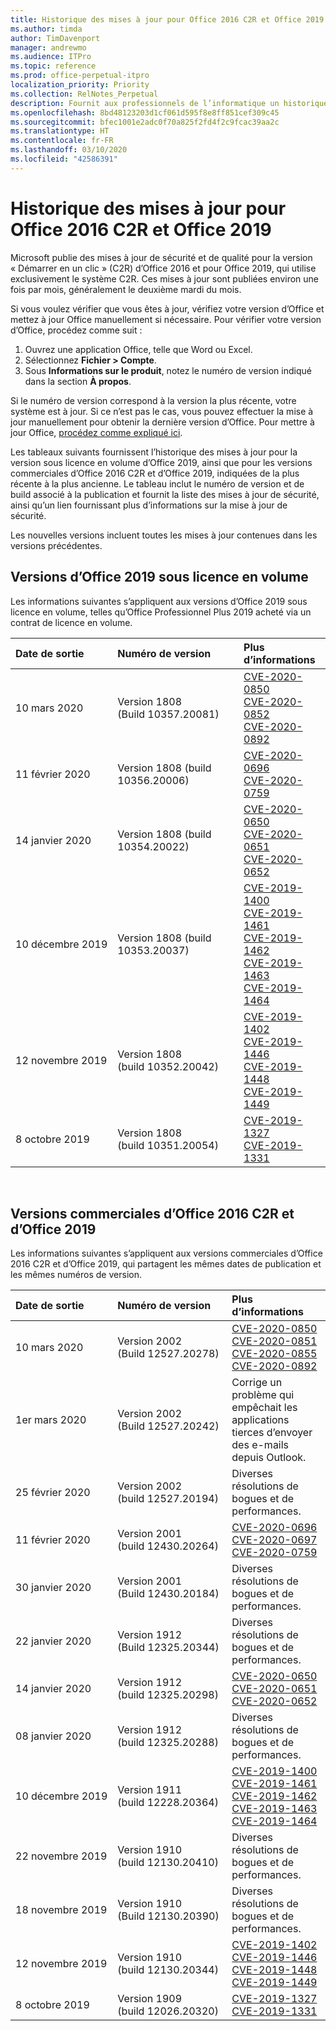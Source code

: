 ```yaml
---
title: Historique des mises à jour pour Office 2016 C2R et Office 2019
ms.author: timda
author: TimDavenport
manager: andrewmo
ms.audience: ITPro
ms.topic: reference
ms.prod: office-perpetual-itpro
localization_priority: Priority
ms.collection: RelNotes_Perpetual
description: Fournit aux professionnels de l’informatique un historique des mises à jour pour les versions perpétuelles d’Office 2016 et 2019 qui utilisent la technologie « Démarrer en un clic » (C2R)
ms.openlocfilehash: 8bd48123203d1cf061d595f8e8ff851cef309c45
ms.sourcegitcommit: bfec1001e2adc0f70a825f2fd4f2c9fcac39aa2c
ms.translationtype: HT
ms.contentlocale: fr-FR
ms.lasthandoff: 03/10/2020
ms.locfileid: "42586391"
---
```

# <a name="update-history-for-office-2016-c2r-and-office-2019"></a>Historique des mises à jour pour Office 2016 C2R et Office 2019

Microsoft publie des mises à jour de sécurité et de qualité pour la version « Démarrer en un clic » (C2R) d’Office 2016 et pour Office 2019, qui utilise exclusivement le système C2R. Ces mises à jour sont publiées environ une fois par mois, généralement le deuxième mardi du mois.

Si vous voulez vérifier que vous êtes à jour, vérifiez votre version d’Office et mettez à jour Office manuellement si nécessaire. Pour vérifier votre version d’Office, procédez comme suit :

  1.    Ouvrez une application Office, telle que Word ou Excel.
  2.    Sélectionnez **Fichier > Compte**.
  3.    Sous **Informations sur le produit**, notez le numéro de version indiqué dans la section **À propos**.

Si le numéro de version correspond à la version la plus récente, votre système est à jour. Si ce n’est pas le cas, vous pouvez effectuer la mise à jour manuellement pour obtenir la dernière version d’Office. Pour mettre à jour Office, [procédez comme expliqué ici](https://support.office.com/article/2ab296f3-7f03-43a2-8e50-46de917611c5).


Les tableaux suivants fournissent l’historique des mises à jour pour la version sous licence en volume d’Office 2019, ainsi que pour les versions commerciales d’Office 2016 C2R et d’Office 2019, indiquées de la plus récente à la plus ancienne. Le tableau inclut le numéro de version et de build associé à la publication et fournit la liste des mises à jour de sécurité, ainsi qu’un lien fournissant plus d’informations sur la mise à jour de sécurité.

Les nouvelles versions incluent toutes les mises à jour contenues dans les versions précédentes.

## <a name="volume-licensed-versions-of-office-2019"></a>Versions d’Office 2019 sous licence en volume
Les informations suivantes s’appliquent aux versions d’Office 2019 sous licence en volume, telles qu’Office Professionnel Plus 2019 acheté via un contrat de licence en volume.

|**Date de sortie**|**Numéro de version**|**Plus d’informations**|
|:-----|:-----|:-----|
|10 mars 2020   |Version 1808 (Build 10357.20081)  |[CVE-2020-0850](https://portal.msrc.microsoft.com/fr-FR/security-guidance/advisory/CVE-2020-0850) <br/> [CVE-2020-0852](https://portal.msrc.microsoft.com/fr-FR/security-guidance/advisory/CVE-2020-0852) <br/> [CVE-2020-0892](https://portal.msrc.microsoft.com/fr-FR/security-guidance/advisory/CVE-2020-0892) <br/>  |
|11 février 2020   |Version 1808 (build 10356.20006)  |[CVE-2020-0696](https://portal.msrc.microsoft.com/fr-FR/security-guidance/advisory/CVE-2020-0696) <br/> [CVE-2020-0759](https://portal.msrc.microsoft.com/fr-FR/security-guidance/advisory/CVE-2020-0759) <br/>  |
|14 janvier 2020   |Version 1808 (build 10354.20022)  |[CVE-2020-0650](https://portal.msrc.microsoft.com/fr-FR/security-guidance/advisory/CVE-2020-0650) <br/> [CVE-2020-0651](https://portal.msrc.microsoft.com/fr-FR/security-guidance/advisory/CVE-2020-0651) <br/> [CVE-2020-0652](https://portal.msrc.microsoft.com/fr-FR/security-guidance/advisory/CVE-2020-0652) <br/>  |
|10 décembre 2019   |Version 1808 (build 10353.20037)  |[CVE-2019-1400](https://portal.msrc.microsoft.com/fr-FR/security-guidance/advisory/CVE-2019-1400) <br/> [CVE-2019-1461](https://portal.msrc.microsoft.com/fr-FR/security-guidance/advisory/CVE-2019-1461) <br/> [CVE-2019-1462](https://portal.msrc.microsoft.com/fr-FR/security-guidance/advisory/CVE-2019-1462) <br/> [CVE-2019-1463](https://portal.msrc.microsoft.com/fr-FR/security-guidance/advisory/CVE-2019-1463) <br/> [CVE-2019-1464](https://portal.msrc.microsoft.com/fr-FR/security-guidance/advisory/CVE-2019-1464) <br/> |
|12 novembre 2019   |Version 1808 (build 10352.20042)  |[CVE-2019-1402](https://portal.msrc.microsoft.com/fr-FR/security-guidance/advisory/CVE-2019-1402) <br/> [CVE-2019-1446](https://portal.msrc.microsoft.com/fr-FR/security-guidance/advisory/CVE-2019-1446) <br/> [CVE-2019-1448](https://portal.msrc.microsoft.com/fr-FR/security-guidance/advisory/CVE-2019-1448) <br/> [CVE-2019-1449](https://portal.msrc.microsoft.com/fr-FR/security-guidance/advisory/CVE-2019-1449) <br/>  |
|8 octobre 2019   |Version 1808 (build 10351.20054)  |[CVE-2019-1327](https://portal.msrc.microsoft.com/fr-FR/security-guidance/advisory/CVE-2019-1327) <br/> [CVE-2019-1331](https://portal.msrc.microsoft.com/fr-FR/security-guidance/advisory/CVE-2019-1331) <br/> |








<br/>

## <a name="retail-versions-of-office-2016-c2r-and-office-2019"></a>Versions commerciales d’Office 2016 C2R et d’Office 2019
Les informations suivantes s’appliquent aux versions commerciales d’Office 2016 C2R et d’Office 2019, qui partagent les mêmes dates de publication et les mêmes numéros de version.

|**Date de sortie**|**Numéro de version**|**Plus d’informations**|
|:-----|:-----|:-----|
|10 mars 2020   |Version 2002 (Build 12527.20278)  |[CVE-2020-0850](https://portal.msrc.microsoft.com/fr-FR/security-guidance/advisory/CVE-2020-0850) <br/> [CVE-2020-0851](https://portal.msrc.microsoft.com/fr-FR/security-guidance/advisory/CVE-2020-0851) <br/> [CVE-2020-0855](https://portal.msrc.microsoft.com/fr-FR/security-guidance/advisory/CVE-2020-0855) <br/> [CVE-2020-0892](https://portal.msrc.microsoft.com/fr-FR/security-guidance/advisory/CVE-2020-0892) <br/>  |
|1er mars 2020   |Version 2002 (Build 12527.20242)  |Corrige un problème qui empêchait les applications tierces d’envoyer des e-mails depuis Outlook. <br/>  |
|25 février 2020   |Version 2002 (build 12527.20194)  |Diverses résolutions de bogues et de performances. <br/>  |
|11 février 2020   |Version 2001 (build 12430.20264)  |[CVE-2020-0696](https://portal.msrc.microsoft.com/fr-FR/security-guidance/advisory/CVE-2020-0696) <br/> [CVE-2020-0697](https://portal.msrc.microsoft.com/fr-FR/security-guidance/advisory/CVE-2020-0697) <br/> [CVE-2020-0759](https://portal.msrc.microsoft.com/fr-FR/security-guidance/advisory/CVE-2020-0759) <br/>  |
|30 janvier 2020   |Version 2001 (Build 12430.20184)  |Diverses résolutions de bogues et de performances. <br/>  |
|22 janvier 2020   |Version 1912 (Build 12325.20344)  |Diverses résolutions de bogues et de performances. <br/>  |
|14 janvier 2020   |Version 1912 (build 12325.20298)  |[CVE-2020-0650](https://portal.msrc.microsoft.com/fr-FR/security-guidance/advisory/CVE-2020-0650) <br/> [CVE-2020-0651](https://portal.msrc.microsoft.com/fr-FR/security-guidance/advisory/CVE-2020-0651) <br/> [CVE-2020-0652](https://portal.msrc.microsoft.com/fr-FR/security-guidance/advisory/CVE-2020-0652) <br/>  |
|08 janvier 2020   |Version 1912 (build 12325.20288)  |Diverses résolutions de bogues et de performances. <br/>  |
|10 décembre 2019   |Version 1911 (build 12228.20364)  |[CVE-2019-1400](https://portal.msrc.microsoft.com/fr-FR/security-guidance/advisory/CVE-2019-1400) <br/> [CVE-2019-1461](https://portal.msrc.microsoft.com/fr-FR/security-guidance/advisory/CVE-2019-1461) <br/> [CVE-2019-1462](https://portal.msrc.microsoft.com/fr-FR/security-guidance/advisory/CVE-2019-1462) <br/> [CVE-2019-1463](https://portal.msrc.microsoft.com/fr-FR/security-guidance/advisory/CVE-2019-1463) <br/> [CVE-2019-1464](https://portal.msrc.microsoft.com/fr-FR/security-guidance/advisory/CVE-2019-1464) <br/> |
|22 novembre 2019   |Version 1910 (build 12130.20410)  |Diverses résolutions de bogues et de performances.<br/>  |
|18 novembre 2019   |Version 1910 (Build 12130.20390)  |Diverses résolutions de bogues et de performances.<br/>  |
|12 novembre 2019   |Version 1910 (build 12130.20344)  |[CVE-2019-1402](https://portal.msrc.microsoft.com/fr-FR/security-guidance/advisory/CVE-2019-1402) <br/> [CVE-2019-1446](https://portal.msrc.microsoft.com/fr-FR/security-guidance/advisory/CVE-2019-1446) <br/> [CVE-2019-1448](https://portal.msrc.microsoft.com/fr-FR/security-guidance/advisory/CVE-2019-1448) <br/> [CVE-2019-1449](https://portal.msrc.microsoft.com/fr-FR/security-guidance/advisory/CVE-2019-1449) <br/>  |
|8 octobre 2019   |Version 1909 (build 12026.20320)  |[CVE-2019-1327](https://portal.msrc.microsoft.com/fr-FR/security-guidance/advisory/CVE-2019-1327) <br/> [CVE-2019-1331](https://portal.msrc.microsoft.com/fr-FR/security-guidance/advisory/CVE-2019-1331) <br/> |







